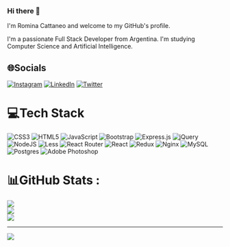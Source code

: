 ### Hi there 👋

I'm Romina Cattaneo and welcome to my GitHub's profile.

I'm a passionate Full Stack Developer from Argentina. I'm studying Computer Science and Artificial Intelligence.


## 🌐Socials
[![Instagram](https://img.shields.io/badge/Instagram-%23E4405F.svg?logo=Instagram&logoColor=white)](https://instagram.com/romica44) [![LinkedIn](https://img.shields.io/badge/LinkedIn-%230077B5.svg?logo=linkedin&logoColor=white)](https://linkedin.com/in/romina-paola-cattaneo-9757b345) [![Twitter](https://img.shields.io/badge/Twitter-%231DA1F2.svg?logo=Twitter&logoColor=white)](https://twitter.com/romica44) 

# 💻Tech Stack
![CSS3](https://img.shields.io/badge/css3-%231572B6.svg?style=for-the-badge&logo=css3&logoColor=white) ![HTML5](https://img.shields.io/badge/html5-%23E34F26.svg?style=for-the-badge&logo=html5&logoColor=white) ![JavaScript](https://img.shields.io/badge/javascript-%23323330.svg?style=for-the-badge&logo=javascript&logoColor=%23F7DF1E) ![Bootstrap](https://img.shields.io/badge/bootstrap-%23563D7C.svg?style=for-the-badge&logo=bootstrap&logoColor=white) ![Express.js](https://img.shields.io/badge/express.js-%23404d59.svg?style=for-the-badge&logo=express&logoColor=%2361DAFB) ![jQuery](https://img.shields.io/badge/jquery-%230769AD.svg?style=for-the-badge&logo=jquery&logoColor=white) ![NodeJS](https://img.shields.io/badge/node.js-6DA55F?style=for-the-badge&logo=node.js&logoColor=white) ![Less](https://img.shields.io/badge/less-2B4C80?style=for-the-badge&logo=less&logoColor=white) ![React Router](https://img.shields.io/badge/React_Router-CA4245?style=for-the-badge&logo=react-router&logoColor=white) ![React](https://img.shields.io/badge/react-%2320232a.svg?style=for-the-badge&logo=react&logoColor=%2361DAFB) ![Redux](https://img.shields.io/badge/redux-%23593d88.svg?style=for-the-badge&logo=redux&logoColor=white) ![Nginx](https://img.shields.io/badge/nginx-%23009639.svg?style=for-the-badge&logo=nginx&logoColor=white) ![MySQL](https://img.shields.io/badge/mysql-%2300f.svg?style=for-the-badge&logo=mysql&logoColor=white) ![Postgres](https://img.shields.io/badge/postgres-%23316192.svg?style=for-the-badge&logo=postgresql&logoColor=white) ![Adobe Photoshop](https://img.shields.io/badge/adobephotoshop-%2331A8FF.svg?style=for-the-badge&logo=adobephotoshop&logoColor=white)
# 📊GitHub Stats :
![](https://github-readme-stats.vercel.app/api?username=romica44&theme=radical&hide_border=false&include_all_commits=false&count_private=false)<br/>
![](https://github-readme-streak-stats.herokuapp.com/?user=romica44&theme=radical&hide_border=false)<br/>
![](https://github-readme-stats.vercel.app/api/top-langs/?username=romica44&theme=radical&hide_border=false&include_all_commits=false&count_private=false&layout=compact)

---
[![](https://visitcount.itsvg.in/api?id=romica44&icon=0&color=0)](https://visitcount.itsvg.in)

